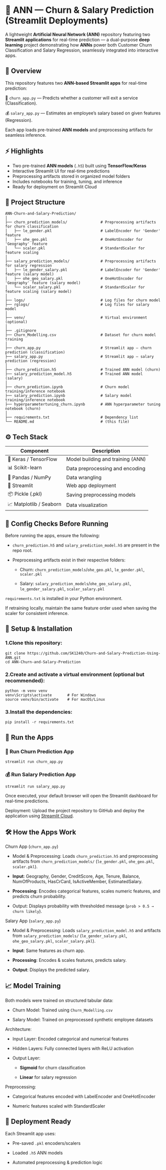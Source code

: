# 🧠 ANN — Churn & Salary Prediction (Streamlit Deployments)
A lightweight **Artificial Neural Network (ANN)** repository featuring two **Streamlit applications** for real-time prediction — a dual-purpose **deep learning** project demonstrating how **ANNs** power both Customer Churn Classification and Salary Regression, seamlessly integrated into interactive apps.

## 🚀 Overview
This repository features two **ANN-based Streamlit apps** for real-time prediction:

🎯 `churn_app.py` — Predicts whether a customer will exit a service (Classification).

💰 `salary_app.py` — Estimates an employee’s salary based on given features (Regression).

Each app loads pre-trained **ANN models** and preprocessing artifacts for seamless inference.

## ⚡ Highlights
* Two pre-trained **ANN models** (`.h5`) built using **TensorFlow/Keras**
* Interactive Streamlit UI for real-time predictions
* Preprocessing artifacts stored in organized model folders
* Includes notebooks for training, tuning, and inference
* Ready for deployment on Streamlit Cloud

## 🧩 Project Structure
```
ANN-Churn-and-Salary-Prediction/
│
├── churn_prediction_models/               # Preprocessing artifacts for churn classification
│   ├── le_gender.pkl                      # LabelEncoder for 'Gender' feature
│   ├── ohe_geo.pkl                        # OneHotEncoder for 'Geography' feature
│   └── scaler.pkl                         # StandardScaler for feature scaling
│
├── salary_prediction_models/              # Preprocessing artifacts for salary regression
│   ├── le_gender_salary.pkl               # LabelEncoder for 'Gender' feature (salary model)
│   ├── ohe_geo_salary.pkl                 # OneHotEncoder for 'Geography' feature (salary model)
│   └── scaler_salary.pkl                  # StandardScaler for feature scaling (salary model)
│
├── logs/                                  # Log files for churn model
├── rglogs/                                # Log files for salary model
│
├── venv/                                  # Virtual environment (optional)
│
├── .gitignore
├── Churn_Modelling.csv                    # Dataset for churn model training
│
├── churn_app.py                           # Streamlit app — churn prediction (classification)
├── salary_app.py                          # Streamlit app — salary prediction (regression)
│
├── churn_prediction.h5                    # Trained ANN model (churn)
├── salary_prediction_model.h5             # Trained ANN model (salary)
│
├── churn_prediction.ipynb                 # Churn model training/inference notebook
├── salary_prediction.ipynb                # Salary model training/inference notebook
├── hyperparametertuning_churn.ipynb       # ANN hyperparameter tuning notebook (churn)
│
├── requirements.txt                       # Dependency list
└── README.md                              # (this file)
```

## ⚙️ Tech Stack

| Component                            |            Description |
|-----------|------------|
| 🧠 Keras / TensorFlow                |            Model building and training (ANN) |
| 📊 Scikit-learn                      |            Data preprocessing and encoding |
| 🥣 Pandas / NumPy                    |            Data wrangling |
| 🎨 Streamlit                         |            Web app deployment |
| 📦 Pickle (.pkl)                     |            Saving preprocessing models |
| 📈 Matplotlib / Seaborn              |            Data visualization |

## 🧭 Config Checks Before Running

Before running the apps, ensure the following:

* `churn_prediction.h5` and `salary_prediction_model.h5` are present in the repo root.

* Preprocessing artifacts exist in their respective folders:

     * Churn: `churn_prediction_models`/`ohe_geo.pkl`, `le_gender.pkl`, `scaler.pkl`

     * Salary: `salary_prediction_models`/`ohe_geo_salary.pkl`, `le_gender_salary.pkl`, `scaler_salary.pkl`

`requirements.txt` is installed in your Python environment.

If retraining locally, maintain the same feature order used when saving the scaler for consistent inference.

## 🔧 Setup & Installation

### 1.Clone this repository: 
```
git clone https://github.com/SK1240/Churn-and-Salary-Prediction-Using-ANN.git
cd ANN-Churn-and-Salary-Prediction
```

### 2.Create and activate a virtual environment (optional but recommended):
```
python -m venv venv
venv\Scripts\activate       # For Windows
source venv/bin/activate    # For macOS/Linux
```

### 3.Install the dependencies:
```
pip install -r requirements.txt
```

## 🧠 Run the Apps
### 🎯 Run Churn Prediction App
```
streamlit run churn_app.py
```

### 💰 Run Salary Prediction App
```
streamlit run salary_app.py
```
Once executed, your default browser will open the Streamlit dashboard for real-time predictions.

Deployment: Upload the project repository to GitHub and deploy the application using [Streamlit Cloud](https://share.streamlit.io/).

## 🛠️ How the Apps Work

Churn App (`churn_app.py`)
* Model & Preprocessing: Loads `churn_prediction.h5` and preprocessing artifacts from `churn_prediction_models/` (`le_gender.pkl`, `ohe_geo.pkl`, `scaler.pkl`).

* **Input**: Geography, Gender, CreditScore, Age, Tenure, Balance, NumOfProducts, HasCrCard, IsActiveMember, EstimatedSalary.

* **Processing**: Encodes categorical features, scales numeric features, and predicts churn probability.

* Output: Displays probability with thresholded message (`prob > 0.5 → churn likely`).

Salary App (`salary_app.py`)

* Model & Preprocessing: Loads `salary_prediction_model.h5` and artifacts from `salary_prediction_models/` (`le_gender_salary.pkl`, `ohe_geo_salary.pkl`, `scaler_salary.pkl`).

* **Input**: Same features as churn app.

* **Processing**: Encodes & scales features, predicts salary.

* **Output**: Displays the predicted salary.

## 📈 Model Training
Both models were trained on structured tabular data:

* Churn Model: Trained using `Churn_Modelling.csv`

* Salary Model: Trained on preprocessed synthetic employee datasets

Architecture:

* Input Layer: Encoded categorical and numerical features

* Hidden Layers: Fully connected layers with ReLU activation

* Output Layer:

     * **Sigmoid** for churn classification

     * **Linear** for salary regression

Preprocessing:

* Categorical features encoded with LabelEncoder and OneHotEncoder

* Numeric features scaled with StandardScaler

## 🏁 Deployment Ready

Each Streamlit app uses:

* Pre-saved `.pkl` encoders/scalers

* Loaded `.h5` ANN models

* Automated preprocessing & prediction logic

















